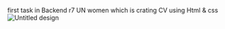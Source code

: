 first task in  Backend r7 UN women which is crating CV using Html & css
![Untitled design](https://github.com/TaghreedSamir94/htmlCv/assets/139509942/d2624802-3324-439a-8928-e393426da6f6)
